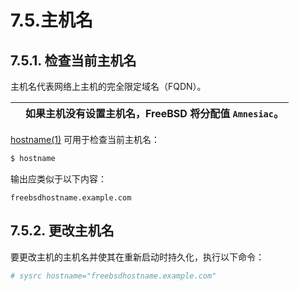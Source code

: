 # 7.5.主机名

## 7.5.1. 检查当前主机名

主机名代表网络上主机的完全限定域名（FQDN）。

|     | 如果主机没有设置主机名，FreeBSD 将分配值 `Amnesiac`。 |
| --- | ----------------------------------------------------- |

[hostname(1)](https://man.freebsd.org/cgi/man.cgi?query=hostname&sektion=1&format=html) 可用于检查当前主机名：

```bash
$ hostname
```

输出应类似于以下内容：

```plaintext
freebsdhostname.example.com
```

## 7.5.2. 更改主机名

要更改主机的主机名并使其在重新启动时持久化，执行以下命令：

```bash
# sysrc hostname="freebsdhostname.example.com"
```
